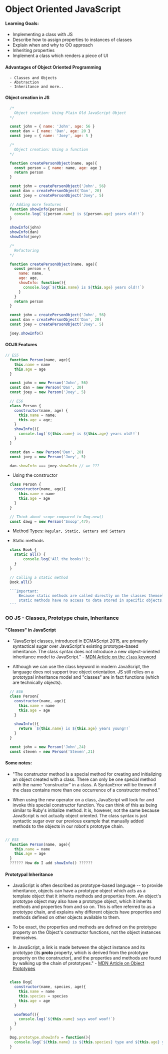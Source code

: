 # Object Oriented JavaScript

#### Learning Goals:
- Implementing a class with JS
- Describe how to assign properties to instances of classes
- Explain when and why to OO approach
- Inheriting properties
- Implement a class which renders a piece of UI  

#### Advantages of Object Oriented Programming
````
  - Classes and Objects
  - Abstraction
  - Inheritance and more..
````

#### Object creation in JS

````js
  /*
    Object creation: Using Plain Old JavaScript Object
  */

  const john = { name: 'John', age: 56 }
  const dan = { name: 'Dan', age: 20 }
  const joey = { name: 'Joey', age: 5 }
````

````js
  /*
    Object creation: Using a function
  */

  function createPersonObject(name, age){
    const person = { name: name, age: age }
    return person
  }

  const john = createPersonObject('John', 56)
  const dan = createPersonObject('Dan', 20)
  const joey = createPersonObject('Joey', 5)

  // Adding more features
  function showInfo(person){
    console.log(`${person.name} is ${person.age} years old!!`)
  }

  showInfo(john)
  showInfo(dan)
  showInfo(joey)
````

<!-- dan.somekey = showInfo
john.somekey = showInfo
=== true -->

````js
  /*
    Refactoring
  */

  function createPersonObject(name, age){
    const person = {
      name: name,
      age: age,
      showInfo: function(){
        console.log(`${this.name} is ${this.age} years old!!`)
      }
    }
    return person
  }

  const john = createPersonObject('John', 56)
  const dan = createPersonObject('Dan', 20)
  const joey = createPersonObject('Joey', 5)

  joey.showInfo()
````

#### OOJS Features

````js
// ES5
  function Person(name, age){
    this.name = name
    this.age = age
  }

  const john = new Person('John', 56)
  const dan = new Person('Dan', 20)
  const joey = new Person('Joey', 5)

  // ES6
  class Person {
    constructor(name, age) {
      this.name = name;
      this.age = age;
    }
    showInfo(){
      console.log(`${this.name} is ${this.age} years old!!`)
    }
  }

  const dan = new Person('Dan', 20)
  const joey = new Person('Joey', 5)

  dan.showInfo === joey.showInfo // => ???

````

- Using the constructor

````js
  class Person {
    constructor(name, age){
      this.name = name
      this.age = age
    }
  }

  // Think about scope compared to Dog.new()
  const dawg = new Person('Snoop',47);

````
- Method Types: ``` Regular, Static, Getters and Setters ```

- Static methods

````js
  class Book {
  	static all() {
  		console.log('All the books!');
  	}
  }

  // Calling a static method
  Book.all()

  ```Important:
      Because static methods are called directly on the classes themselves,
      static methods have no access to data stored in specific objects.  
  ```
````

### OO JS - Classes, Prototype chain, Inheritance

#### "Classes" in JavaScript

- "JavaScript classes, introduced in ECMAScript 2015, are primarily syntactical sugar over JavaScript's existing prototype-based inheritance. The class syntax does not introduce a new object-oriented inheritance model to JavaScript." - [MDN Article on the ``class`` keyword](https://developer.mozilla.org/en-US/docs/Web/JavaScript/Reference/Classes)

- Although we can use the class keyword in modern JavaScript, the language does not support true object orientation. JS still relies on a prototypal inheritance model and "classes" are in fact functions (which are technically objects).

````js
  // ES6
  class Person{
    constructor(name, age){
      this.name = name
      this.age = age
    }

    showInfo(){
      return `${this.name} is ${this.age} years young!!`
    }
  }

  const john = new Person('John',24)
  const steven = new Person('Steven',21)
````

#### Some notes:
  - "The constructor method is a special method for creating and initializing an object created with a class. There can only be one special method with the name "constructor" in a class. A SyntaxError will be thrown if the class contains more than one occurrence of a constructor method."

  - When using the new operator on a class, JavaScript will look for and invoke this special constructor function. You can think of this as being similar to Ruby's initialize method. It is, however, not the same because JavaScript is not actually object oriented. The class syntax is just syntactic sugar over our previous example that manually added methods to the objects in our robot's prototype chain.

````js

// ES5
  function Person(name, age){
    this.name = name
    this.age = age
  }
  ?????? How do I add showInfo() ??????

````

#### Prototypal Inheritance

- JavaScript is often described as prototype-based language -- to provide inheritance, objects can have a prototype object which acts as a template object that it inherits methods and properties from. An object's prototype object may also have a prototype object, which it inherits methods and properties from and so on. This is often referred to as a prototype chain, and explains why different objects have properties and methods defined on other objects available to them.

- To be exact, the properties and methods are defined on the prototype property on the Object's constructor functions, not the object instances themselves.

- In JavaScript, a link is made between the object instance and its prototype (its __proto__ property, which is derived from the prototype property on the constructor), and the properties and methods are found by walking up the chain of prototypes." - [MDN Article on Object Prototypes](https://developer.mozilla.org/en-US/docs/Learn/JavaScript/Objects/Object_prototypes)


````js

  class Dog{
    constructor(name, species, age){
      this.name = name
      this.species = species
      this.age = age
    }

    woofWoof(){
      console.log(`${this.name} says woof woof!`)
    }
  }

  Dog.prototype.showInfo = function(){
    console.log(`${this.name} is ${this.species} type and ${this.age} year(s) old.`)
  }


````